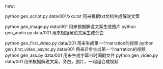 new:

python gen_script.py data/001/xxx.txt 用来根据txt文档生成解说文案 
<!-- python gen_character_image.py data/001 用来根据解说文案生成角色图片 -->
python gen_image.py data/001 用来根据解说文案生成图片 
python gen_audio.py data/001 用来根据解说文案生成旁白
<!-- python fix_timestamps_batch.py data/001 用来修复字幕时间戳 -->
python gen_first_video.py data/001 用来生成第一个narration的视频
python gen_first_video_async.py data/001 用来异步生成第一个narration的视频
python gen_ass.py data/001 用来生成字幕带时间戳文件
python gen_video.py data/001 用来根据解说文案，旁白，图片，一起组合成视频